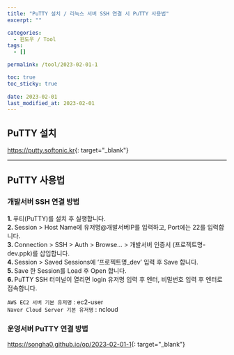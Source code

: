 ```yaml
---
title: "PuTTY 설치 / 리눅스 서버 SSH 연결 시 PuTTY 사용법"
excerpt: ""

categories:
  - 윈도우 / Tool
tags:
  - []

permalink: /tool/2023-02-01-1

toc: true
toc_sticky: true
 
date: 2023-02-01
last_modified_at: 2023-02-01
---
```


## PuTTY 설치

<https://putty.softonic.kr>{: target="_blank"}

---

## PuTTY 사용법

### 개발서버 SSH 연결 방법
<strong>1. </strong>푸티(PuTTY)를 설치 후 실행합니다.  
<strong>2. </strong>Session > Host Name에 유저명@개발서버IP를 입력하고, Port에는 22를 입력합니다.  
<strong>3. </strong>Connection > SSH > Auth > Browse… > 개발서버 인증서 (프로젝트명-dev.ppk)를 삽입합니다.  
<strong>4. </strong>Session > Saved Sessions에 ‘프로젝트명_dev’ 입력 후 Save 합니다.  
<strong>5. </strong>Save 한 Session를 Load 후 Open 합니다.  
<strong>6. </strong>PuTTY SSH 터미널이 열리면 login 유저명 입력 후 엔터, 비밀번호 입력 후 엔터로 접속합니다.

`AWS EC2 서버 기본 유저명` : ec2-user  
`Naver Cloud Server 기본 유저명` : ncloud

### 운영서버 PuTTY 연결 방법
<https://songha0.github.io/op/2023-02-01-1>{: target="_blank"}
